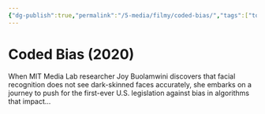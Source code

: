 ```yaml
---
{"dg-publish":true,"permalink":"/5-media/filmy/coded-bias/","tags":["to-watch","фильм","#Documentary"]}
---
```


# Coded Bias (2020)
 
When MIT Media Lab researcher Joy Buolamwini discovers that facial recognition does not see dark-skinned faces accurately, she embarks on a journey to push for the first-ever U.S. legislation against bias in algorithms that impact...

